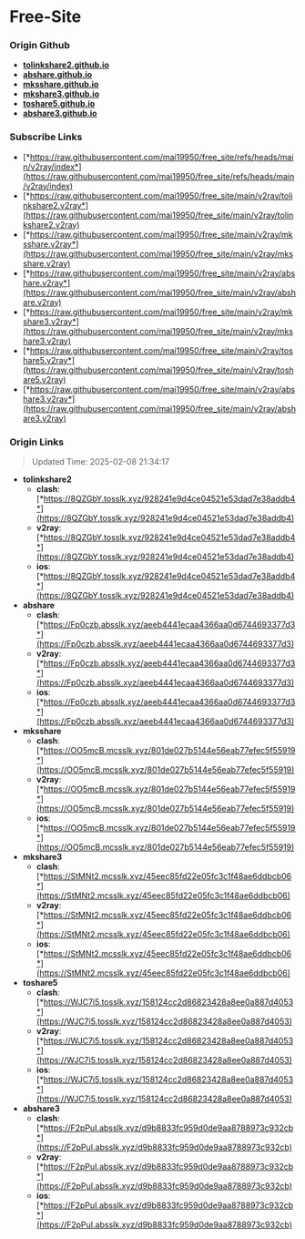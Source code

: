 # Free-Site

### Origin Github

- [**tolinkshare2.github.io**](https://github.com/tolinkshare2/tolinkshare2.github.io)
- [**abshare.github.io**](https://github.com/abshare/abshare.github.io)
- [**mksshare.github.io**](https://github.com/mksshare/mksshare.github.io)
- [**mkshare3.github.io**](https://github.com/mkshare3/mkshare3.github.io)
- [**toshare5.github.io**](https://github.com/toshare5/toshare5.github.io)
- [**abshare3.github.io**](https://github.com/abshare3/abshare3.github.io)

### Subscribe Links

- [*https://raw.githubusercontent.com/mai19950/free_site/refs/heads/main/v2ray/index*](https://raw.githubusercontent.com/mai19950/free_site/refs/heads/main/v2ray/index)
- [*https://raw.githubusercontent.com/mai19950/free_site/main/v2ray/tolinkshare2.v2ray*](https://raw.githubusercontent.com/mai19950/free_site/main/v2ray/tolinkshare2.v2ray)
- [*https://raw.githubusercontent.com/mai19950/free_site/main/v2ray/mksshare.v2ray*](https://raw.githubusercontent.com/mai19950/free_site/main/v2ray/mksshare.v2ray)
- [*https://raw.githubusercontent.com/mai19950/free_site/main/v2ray/abshare.v2ray*](https://raw.githubusercontent.com/mai19950/free_site/main/v2ray/abshare.v2ray)
- [*https://raw.githubusercontent.com/mai19950/free_site/main/v2ray/mkshare3.v2ray*](https://raw.githubusercontent.com/mai19950/free_site/main/v2ray/mkshare3.v2ray)
- [*https://raw.githubusercontent.com/mai19950/free_site/main/v2ray/toshare5.v2ray*](https://raw.githubusercontent.com/mai19950/free_site/main/v2ray/toshare5.v2ray)
- [*https://raw.githubusercontent.com/mai19950/free_site/main/v2ray/abshare3.v2ray*](https://raw.githubusercontent.com/mai19950/free_site/main/v2ray/abshare3.v2ray)

### Origin Links

> Updated Time: 2025-02-08 21:34:17

- **tolinkshare2**
  - **clash**: [*https://8QZGbY.tosslk.xyz/928241e9d4ce04521e53dad7e38addb4*](https://8QZGbY.tosslk.xyz/928241e9d4ce04521e53dad7e38addb4)
  - **v2ray**: [*https://8QZGbY.tosslk.xyz/928241e9d4ce04521e53dad7e38addb4*](https://8QZGbY.tosslk.xyz/928241e9d4ce04521e53dad7e38addb4)
  - **ios**: [*https://8QZGbY.tosslk.xyz/928241e9d4ce04521e53dad7e38addb4*](https://8QZGbY.tosslk.xyz/928241e9d4ce04521e53dad7e38addb4)
- **abshare**
  - **clash**: [*https://Fp0czb.absslk.xyz/aeeb4441ecaa4366aa0d6744693377d3*](https://Fp0czb.absslk.xyz/aeeb4441ecaa4366aa0d6744693377d3)
  - **v2ray**: [*https://Fp0czb.absslk.xyz/aeeb4441ecaa4366aa0d6744693377d3*](https://Fp0czb.absslk.xyz/aeeb4441ecaa4366aa0d6744693377d3)
  - **ios**: [*https://Fp0czb.absslk.xyz/aeeb4441ecaa4366aa0d6744693377d3*](https://Fp0czb.absslk.xyz/aeeb4441ecaa4366aa0d6744693377d3)
- **mksshare**
  - **clash**: [*https://OO5mcB.mcsslk.xyz/801de027b5144e56eab77efec5f55919*](https://OO5mcB.mcsslk.xyz/801de027b5144e56eab77efec5f55919)
  - **v2ray**: [*https://OO5mcB.mcsslk.xyz/801de027b5144e56eab77efec5f55919*](https://OO5mcB.mcsslk.xyz/801de027b5144e56eab77efec5f55919)
  - **ios**: [*https://OO5mcB.mcsslk.xyz/801de027b5144e56eab77efec5f55919*](https://OO5mcB.mcsslk.xyz/801de027b5144e56eab77efec5f55919)
- **mkshare3**
  - **clash**: [*https://StMNt2.mcsslk.xyz/45eec85fd22e05fc3c1f48ae6ddbcb06*](https://StMNt2.mcsslk.xyz/45eec85fd22e05fc3c1f48ae6ddbcb06)
  - **v2ray**: [*https://StMNt2.mcsslk.xyz/45eec85fd22e05fc3c1f48ae6ddbcb06*](https://StMNt2.mcsslk.xyz/45eec85fd22e05fc3c1f48ae6ddbcb06)
  - **ios**: [*https://StMNt2.mcsslk.xyz/45eec85fd22e05fc3c1f48ae6ddbcb06*](https://StMNt2.mcsslk.xyz/45eec85fd22e05fc3c1f48ae6ddbcb06)
- **toshare5**
  - **clash**: [*https://WJC7i5.tosslk.xyz/158124cc2d86823428a8ee0a887d4053*](https://WJC7i5.tosslk.xyz/158124cc2d86823428a8ee0a887d4053)
  - **v2ray**: [*https://WJC7i5.tosslk.xyz/158124cc2d86823428a8ee0a887d4053*](https://WJC7i5.tosslk.xyz/158124cc2d86823428a8ee0a887d4053)
  - **ios**: [*https://WJC7i5.tosslk.xyz/158124cc2d86823428a8ee0a887d4053*](https://WJC7i5.tosslk.xyz/158124cc2d86823428a8ee0a887d4053)
- **abshare3**
  - **clash**: [*https://F2pPuI.absslk.xyz/d9b8833fc959d0de9aa8788973c932cb*](https://F2pPuI.absslk.xyz/d9b8833fc959d0de9aa8788973c932cb)
  - **v2ray**: [*https://F2pPuI.absslk.xyz/d9b8833fc959d0de9aa8788973c932cb*](https://F2pPuI.absslk.xyz/d9b8833fc959d0de9aa8788973c932cb)
  - **ios**: [*https://F2pPuI.absslk.xyz/d9b8833fc959d0de9aa8788973c932cb*](https://F2pPuI.absslk.xyz/d9b8833fc959d0de9aa8788973c932cb)
